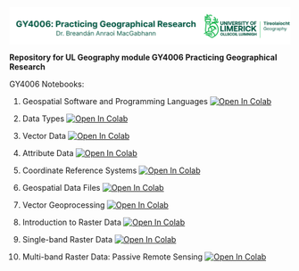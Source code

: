 <img src="https://raw.githubusercontent.com/bamacgabhann/GY4006/main/GY4006_logo.png" align=center alt="UL Geography logo"/>

**Repository for UL Geography module GY4006 Practicing Geographical Research**

GY4006 Notebooks: 

1. Geospatial Software and Programming Languages <a href="https://colab.research.google.com/github/bamacgabhann/GY4006/blob/main/gy4006/GY4006_1_Geospatial_Software_and_Programming_Languages.ipynb" target="_blank"><img src="https://colab.research.google.com/assets/colab-badge.svg" alt="Open In Colab"/></a> 

2. Data Types <a href="https://colab.research.google.com/github/bamacgabhann/GY4006/blob/main/gy4006/GY4006_2_Data_Types.ipynb" target="_blank"><img src="https://colab.research.google.com/assets/colab-badge.svg" alt="Open In Colab"/></a>

3. Vector Data <a href="https://colab.research.google.com/github/bamacgabhann/GY4006/blob/main/gy4006/GY4006_3_Vector_Data.ipynb" target="_blank"><img src="https://colab.research.google.com/assets/colab-badge.svg" alt="Open In Colab"/></a>

4. Attribute Data <a href="https://colab.research.google.com/github/bamacgabhann/GY4006/blob/main/gy4006/GY4006_4_Attribute_Data.ipynb" target="_blank"><img src="https://colab.research.google.com/assets/colab-badge.svg" alt="Open In Colab"/></a>

5. Coordinate Reference Systems <a href="https://colab.research.google.com/github/bamacgabhann/GY4006/blob/main/gy4006/GY4006_5_Coordinate_Reference_Systems.ipynb" target="_blank"><img src="https://colab.research.google.com/assets/colab-badge.svg" alt="Open In Colab"/></a>

6. Geospatial Data Files <a href="https://colab.research.google.com/github/bamacgabhann/GY4006/blob/main/gy4006/GY4006_6_Geospatial_Data_Files.ipynb" target="_blank"><img src="https://colab.research.google.com/assets/colab-badge.svg" alt="Open In Colab"/></a>

7. Vector Geoprocessing <a href="https://colab.research.google.com/github/bamacgabhann/GGY4006/blob/main/gy4006/GY4006_7_Vector_Geoprocessing.ipynb" target="_blank"><img src="https://colab.research.google.com/assets/colab-badge.svg" alt="Open In Colab"/></a>

8. Introduction to Raster Data <a href="https://colab.research.google.com/github/bamacgabhann/GY4006/blob/main/gy4006/GY4006_8_Introduction_To_Raster_Data.ipynb" target="_blank"><img src="https://colab.research.google.com/assets/colab-badge.svg" alt="Open In Colab"/></a> 

9. Single-band Raster Data <a href="https://colab.research.google.com/github/bamacgabhann/GY4006/blob/main/gy4006/GY4006_9_Single-band_Raster_Data.ipynb" target="_blank"><img src="https://colab.research.google.com/assets/colab-badge.svg" alt="Open In Colab"/></a>

10. Multi-band Raster Data: Passive Remote Sensing <a href="https://colab.research.google.com/github/bamacgabhann/GY4006/blob/main/gy4006/GY4006_10_Multi-band_Raster_Data-Passive_Remote_Sensing.ipynb" target="_blank"><img src="https://colab.research.google.com/assets/colab-badge.svg" alt="Open In Colab"/></a>